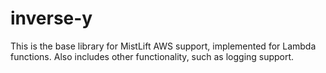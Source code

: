 # inverse-y

This is the base library for MistLift AWS support, implemented for Lambda functions.
Also includes other functionality, such as logging support.

 
 
 
